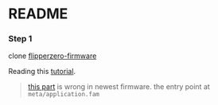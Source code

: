 # README #

### Step 1 ###

clone [flipperzero-firmware](https://github.com/flipperdevices/flipperzero-firmware)

Reading this [tutorial](https://github.com/DroomOne/Flipper-Plugin-Tutorial). 

> [this part](https://github.com/DroomOne/Flipper-Plugin-Tutorial#building-the-firmware--plugin) is wrong in newest firmware. the entry point at `meta/application.fam`


